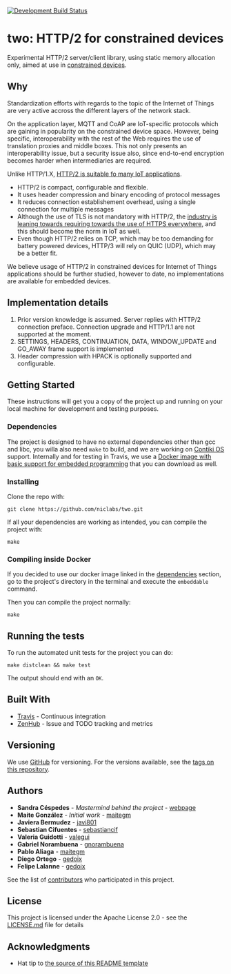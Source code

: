 [![Development Build Status](https://travis-ci.com/niclabs/two.svg?branch=develop)](https://travis-ci.com/niclabs/two)

# two: HTTP/2 for constrained devices

Experimental HTTP/2 server/client library, using static memory allocation only, aimed at use in [constrained devices](https://tools.ietf.org/html/rfc7228).

## Why

Standardization efforts with regards to the topic of the Internet of Things are very active accross the different layers of the network stack. 

On the application layer, MQTT and CoAP are IoT-specific protocols which are gaining in popularity on the constrained device space. 
However, being specific, interoperability with the rest of the Web requires the use of translation proxies and middle boxes. 
This not only presents an interoperability issue, but a security issue also, since end-to-end encryption becomes harder when intermediaries are
required.

Unlike HTTP/1.X, [HTTP/2 is suitable fo many IoT applications](https://www.ietf.org/archive/id/draft-montenegro-httpbis-h2ot-profile-00.txt).

* HTTP/2 is compact, configurable and flexible.
* It uses header compression and binary encoding of protocol messages
* It reduces connection establishement overhead, using a single connection for multiple messages
* Although the use of TLS is not mandatory with HTTP/2, the [industry is leaning towards requiring towards the use of HTTPS everywhere](https://daniel.haxx.se/blog/2015/03/06/tls-in-http2/), and this should become the norm in IoT as well.
* Even though HTTP/2 relies on TCP, which may be too demanding for battery powered devices, HTTP/3 will rely on QUIC (UDP), which may be a better fit.

We believe usage of HTTP/2 in constrained devices for Internet of Things applications should be further studied, however to date, no implementations are available for embedded devices.

## Implementation details

1. Prior version knowledge is assumed. Server replies with HTTP/2 connection preface. Connection upgrade and HTTP/1.1 are not supported at the moment.
2. SETTINGS, HEADERS, CONTINUATION, DATA, WINDOW_UPDATE and GO_AWAY frame support is implemented
3. Header compression with HPACK is optionally supported and configurable.

## Getting Started

These instructions will get you a copy of the project up and running on your local machine for development and testing purposes. 

### Dependencies

The project is designed to have no external dependencies other than gcc and libc, you willa also need `make` to build, and we are working on [Contiki OS](http://www.contiki-os.org) support. 
Internally and for testing in Travis, we use a [Docker image with basic support for embedded programming](https://github.com/niclabs/docker/tree/master/embeddable) that you can download as well.

### Installing

Clone the repo with:

```{bash}
git clone https://github.com/niclabs/two.git
```

If all your dependencies are working as intended, you can compile the project with:

```{bash}
make
```

### Compiling inside Docker

If you decided to use our docker image linked in the [dependencies](#dependencies) section, go to the project's directory in the terminal and execute the `embeddable` command.

Then you can compile the project normally:

```{bash}
make
```

## Running the tests

To run the automated unit tests for the project you can do:

```{bash}
make distclean && make test
```

The output should end with an `OK`.

## Built With

* [Travis](https://travis-ci.com/) - Continuous integration
* [ZenHub](https://www.zenhub.com/) - Issue and TODO tracking and metrics

<!-- ## Contributing

Please read [CONTRIBUTING.md](https://gist.github.com/PurpleBooth/b24679402957c63ec426) for details on our code of conduct, and the process for submitting pull requests to us. -->

## Versioning

We use [GitHub](https://github.com/) for versioning. For the versions available, see the [tags on this repository](https://github.com/niclabs/two/tags).

## Authors

* **Sandra Céspedes** - *Mastermind behind the project* - [webpage](https://www.cec.uchile.cl/~scespedes/)
* **Maite González** - *Initial work* - [maitegm](https://github.com/people/maitegm)
* **Javiera Bermudez** - [javi801](https://github.com/people/javi801)
* **Sebastian  Cifuentes** - [sebastiancif](https://github.com/people/sebastiancif)
* **Valeria Guidotti** - [valegui](https://github.com/people/valegui)
* **Gabriel Norambuena** - [gnorambuena](https://github.com/people/gnorambuena)
* **Pablo Aliaga** - [maitegm](https://github.com/people/pabloaliaga)
* **Diego Ortego** - [gedoix](https://github.com/people/gedoix)
* **Felipe Lalanne** - [gedoix](https://github.com/people/pipex)

See the list of [contributors](https://github.com/your/project/contributors) who participated in this project.

## License

This project is licensed under the Apache License 2.0 - see the [LICENSE.md](LICENSE.md) file for details

## Acknowledgments

* Hat tip to [the source of this README template](https://gist.github.com/PurpleBooth/109311bb0361f32d87a2#file-readme-template-md)
